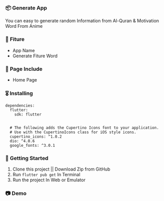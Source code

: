 ### 📦 **Generate App**

You can easy to generate random Information from Al-Quran & Motivation Word From Anime 

### 🎁 **Fiture**
- App Name
- Generate Fiture Word

### 📄 **Page Include**
- Home Page

### 🎖  **Installing**
```
dependencies:
  flutter:
    sdk: flutter


  # The following adds the Cupertino Icons font to your application.
  # Use with the CupertinoIcons class for iOS style icons.
  cupertino_icons: ^1.0.2
  dio: ^4.0.6
  google_fonts: ^3.0.1
```

### 🚀 **Getting Started**
1. Clone this project || Download Zip from GitHub
2. Run `flutter pub get` In Terminal
3. Run the project In Web or Emulator

### 📷 **Demo**


